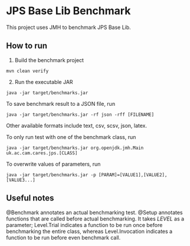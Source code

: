 # JPS Base Lib Benchmark

This project uses JMH to benchmark JPS Base Lib.

## How to run

1. Build the benchmark project

```
mvn clean verify
```

2. Run the executable JAR

```
java -jar target/benchmarks.jar
```

To save benchmark result to a JSON file, run

```
java -jar target/benchmarks.jar -rf json -rff [FILENAME]
```

Other available formats include text, csv, scsv, json, latex.

To only run test with one of the benchmark class, run

```
java -jar target/benchmarks.jar org.openjdk.jmh.Main uk.ac.cam.cares.jps.[CLASS]
```

To overwrite values of parameters, run

```
java -jar target/benchmarks.jar -p [PARAM]=[VALUE1],[VALUE2],[VALUE3...]
```

## Useful notes

@Benchmark annotates an actual benchmarking test.
@Setup annotates functions that are called before actual benchmarking. It takes _LEVEL_ as a parameter; Level.Trial indicates a function to be run once before benchmarking the entire class, whereas Level.Invocation indicates a function to be run before even benchmark call.